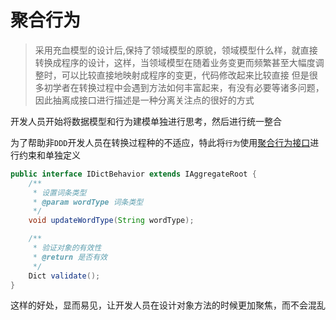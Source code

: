 # 聚合行为

> 采用充血模型的设计后,保持了领域模型的原貌，领域模型什么样，就直接转换成程序的设计，这样，当领域模型在随着业务变更而频繁甚至大幅度调整时，可以比较直接地映射成程序的变更，代码修改起来比较直接
  但是很多初学者在转换过程中会遇到方法如何丰富起来，有没有必要等诸多问题，因此抽离成接口进行描述是一种分离关注点的很好的方式

  开发人员开始将数据模型和行为建模单独进行思考，然后进行统一整合


为了帮助非`DDD`开发人员在转换过程种的不适应，特此将`行为`使用[聚合行为接口](ddd/bx.md)进行约束和单独定义

```java
public interface IDictBehavior extends IAggregateRoot {
    /**
     * 设置词条类型
     * @param wordType 词条类型
     */
    void updateWordType(String wordType);

    /**
     * 验证对象的有效性
     * @return 是否有效
     */
    Dict validate();
}

```

这样的好处，显而易见，让开发人员在设计对象方法的时候更加聚焦，而不会混乱